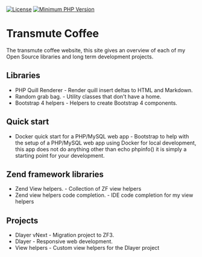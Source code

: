 [![License](https://img.shields.io/badge/license-MIT-blue.svg)](https://github.com/deanblackborough/transmute-coffee/blob/master/LICENSE)
[![Minimum PHP Version](https://img.shields.io/badge/php-%3E%3D%207.0-8892BF.svg)](https://php.net/)

# Transmute Coffee

The transmute coffee website, this site gives an overview of each of my Open Source libraries and long term development projects.

## Libraries

* PHP Quill Renderer - Render quill insert deltas to HTML and Markdown.
* Random grab bag. - Utility classes that don't have a home.
* Bootstrap 4 helpers - Helpers to create Bootstrap 4 components.

## Quick start

* Docker quick start for a PHP/MySQL web app - Bootstrap to help with the setup of a PHP/MySQL web app using Docker for local 
development, this app does not do anything other than echo phpinfo() it is simply a starting point for your development.

## Zend framework libraries

* Zend View helpers. - Collection of ZF view helpers
* Zend view helpers code completion. - IDE code completion for my view helpers

## Projects

* Dlayer vNext - Migration project to ZF3.
* Dlayer - Responsive web development.
* View helpers - Custom view helpers for the Dlayer project
